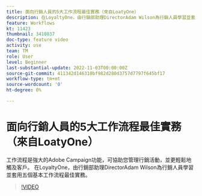 ```yaml
---
title: 面向行銷人員的5大工作流程最佳實務（來自LoatyOne）
description: 在LoyaltyOne，由行銷部助理DirectorAdam Wilson為行銷人員學習並套用五個基本工作流程最佳實務。
feature: Workflows
kt: 11423
thumbnail: 3410837
doc-type: feature video
activity: use
team: TM
role: User
level: Beginner
last-substantial-update: 2022-11-03T00:00:00Z
source-git-commit: 411342d146310bf982d280d3757d7797f645bf17
workflow-type: tm+mt
source-wordcount: '0'
ht-degree: 0%

---
```



# 面向行銷人員的5大工作流程最佳實務（來自LoatyOne）

工作流程是強大的Adobe Campaign功能，可協助您管理行銷活動，並更輕鬆地觸及客戶。 在LoyaltyOne，由行銷部助理DirectorAdam Wilson為行銷人員學習並套用五個基本工作流程最佳實務。

>[!VIDEO](https://video.tv.adobe.com/v/3410837?quality=12)
